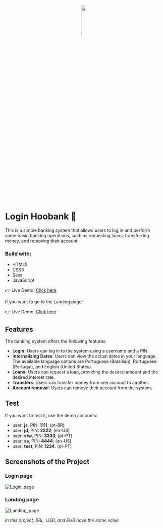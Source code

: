 <div align='center'><img style="width:16%" src='https://github.com/davimgfx/loginHoobank/assets/118557337/37f8d896-0e0d-4dc0-b251-5b77d254e9d8'/></div>

# Login Hoobank 🤖
This is a simple banking system that allows users to log in and perform some basic banking operations, such as requesting loans, transferring money, and removing their account.

### Build with:

- HTML5
- CSS3
- Sass
- JavaScript

👉 Live Demo: [Click here](https://davimgfx.github.io/loginHoobank/)

If you want to go to the Landing page:

👉 Live Demo: [Click here](https://davimgfx.github.io/hoobank/)

## Features
The banking system offers the following features:

- **Login**: Users can log in to the system using a username and a PIN.
- **Internalizing Dates**: Users can view the actual dates in your language. The available language options are Portuguese (Brazilian), Portuguese (Portugal), and English (United States).
- **Loans**: Users can request a loan, providing the desired amount and the desired interest rate.
- **Transfers**: Users can transfer money from one account to another.
- **Account removal**: Users can remove their account from the system.

## Test
If you want to test it, use the demo accounts:
- user: **js**, PIN: **1111**; (pt-BR)
- user: **jd**, PIN: **2222**; (en-US)
- user: **stw**, PIN: **3333**; (pt-PT)
- user: **ss**, PIN: **4444**;  (en-US)
- user: **test**, PIN: **1234**. (pt-PT)

## Screenshots of the Project
### Login page
![Login_page](https://github.com/davimgfx/loginHoobank/assets/118557337/e71beae4-cf59-416a-9e99-6768a2eff3d0)

### Landing page
![Landing_page](https://github.com/davimgfx/loginHoobank/assets/118557337/c1682604-ec4a-498d-ae17-66d836dfc663)

*In this project, BRL, USD, and EUR have the same value*
